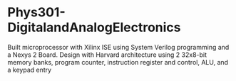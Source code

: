 # Phys301-DigitalandAnalogElectronics
Built microprocessor with Xilinx ISE using System Verilog programming and a Nexys 2 Board. Design with Harvard architecture using 2 32x8-bit memory banks, program counter, instruction register and control, ALU, and a keypad entry
